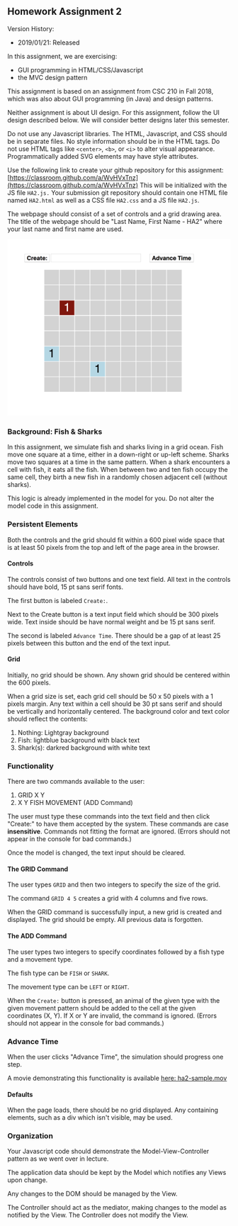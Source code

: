 ## Homework Assignment 2

Version History: 

- 2019/01/21: Released

In this assignment, we are exercising:

- GUI programming in HTML/CSS/Javascript
- the MVC design pattern

This assignment is based on an assignment from CSC 210 in Fall 2018, which was
also about GUI programming (in Java) and design patterns. 

Neither assignment is about UI design. For this assignment, follow the UI
design described below. We will consider better designs later this semester.

Do not use any Javascript libraries. The HTML, Javascript, and CSS should be
in separate files. No style information should be in the HTML tags. Do not use
HTML tags like `<center>`, `<b>`, or `<i>` to alter visual appearance.
Programmatically added SVG elements may have style attributes.

Use the following link to create your github repository for this assignment:
[https://classroom.github.com/a/WvHVxTnz](https://classroom.github.com/a/WvHVxTnz)
This will be initialized with the JS file `HA2.js.` Your submission git
repository should contain one HTML file named `HA2.html` as well as a CSS file
`HA2.css` and a JS file `HA2.js`.

The webpage should consist of a set of controls and a grid drawing area. The
title of the webpage should be "Last Name, First Name - HA2" where your last
name and first name are used.

![](images/HA2.png)

### Background: Fish & Sharks

In this assignment, we simulate fish and sharks living in a grid ocean. Fish
move one square at a time, either in a down-right or up-left scheme. Sharks
move two squares at a time in the same pattern. When a shark encounters a cell
with fish, it eats all the fish. When between two and ten fish occupy the same
cell, they birth a new fish in a randomly chosen adjacent cell (without
sharks).

This logic is already implemented in the model for you. Do not alter the model
code in this assignment. 

### Persistent Elements

Both the controls and the grid should fit within a 600 pixel wide space that
is at least 50 pixels from the top and left of the page area in the browser.

#### Controls

The controls consist of two buttons and one text field. All text in the
controls should have bold, 15 pt sans serif fonts.

The first button is labeled `Create:`.

Next to the Create button is a text input field which should be 300 pixels
wide. Text inside should be have normal weight and be 15 pt sans serif.

The second is labeled `Advance Time`. There should be a gap of at least 25
pixels between this button and the end of the text input.


#### Grid

Initially, no grid should be shown. Any shown grid should be centered within
the 600 pixels.

When a grid size is set, each grid cell should be 50 x 50 pixels with a 1
pixels margin. Any text within a cell should be 30 pt sans serif and should be
vertically and horizontally centered. The background color and text color
should reflect the contents:

1. Nothing: Lightgray background
2. Fish: lightblue background with black text
3. Shark(s): darkred background with white text


### Functionality

There are two commands available to the user:

1. GRID X Y
2. X Y FISH MOVEMENT (ADD Command)

The user must type these commands into the text field and then click "Create:"
to have them accepted by the system. These commands are case **insensitive**.
Commands not fitting the format are ignored. (Errors should not appear in the
console for bad commands.)

Once the model is changed, the text input should be cleared.

#### The GRID Command

The user types `GRID` and then two integers to specify the size of the grid.

The command `GRID 4 5` creates a grid with 4 columns and five rows.

When the GRID command is successfully input, a new grid is created and
displayed. The grid should be empty. All previous data is forgotten.

#### The ADD Command 

The user types two integers to specify coordinates followed by a fish type and
a movement type.

The fish type can be `FISH` or `SHARK`. 

The movement type can be `LEFT` or `RIGHT`.

When the `Create:` button is pressed, an animal of the given type with the
given movement pattern should be added to the cell at the given coordinates
(X, Y). If X or Y are invalid, the command is ignored. (Errors should not
appear in the console for bad commands.)

### Advance Time

When the user clicks "Advance Time", the simulation should progress one step.

A movie demonstrating this functionality is available [here:
ha2-sample.mov](videos/ha2-sample.mov)

#### Defaults

When the page loads, there should be no grid displayed. Any containing
elements, such as a div which isn't visible, may be used.


### Organization

Your Javascript code should demonstrate the Model-View-Controller pattern as
we went over in lecture. 

The application data should be kept by the Model which notifies any Views upon
change.

Any changes to the DOM should be managed by the View. 

The Controller should act as the mediator, making changes to the model as
notified by the View. The Controller does not modify the View.

